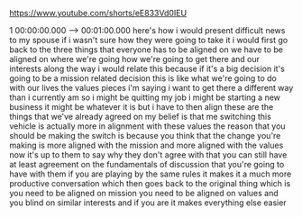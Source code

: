 https://www.youtube.com/shorts/eE833Vd0IEU

1 00:00:00.000 --\> 00:01:00.000 here's how i would present difficult
news to my spouse if i wasn't sure how they were going to take it i
would first go back to the three things that everyone has to be aligned
on we have to be aligned on where we're going how we're going to get
there and our interests along the way i would relate this because if
it's a big decision it's going to be a mission related decision this is
like what we're going to do with our lives the values pieces i'm saying
i want to get there a different way than i currently am so i might be
quitting my job i might be starting a new business it might be whatever
it is but i have to then align these are the things that we've already
agreed on my belief is that me switching this vehicle is actually more
in alignment with these values the reason that you should be making the
switch is because you think that the change you're making is more
aligned with the mission and more aligned with the values now it's up to
them to say why they don't agree with that you can still have at least
agreement on the fundamentals of discussion that you're going to have
with them if you are playing by the same rules it makes it a much more
productive conversation which then goes back to the original thing which
is you need to be aligned on mission you need to be aligned on values
and you blind on similar interests and if you are it makes everything
else easier
